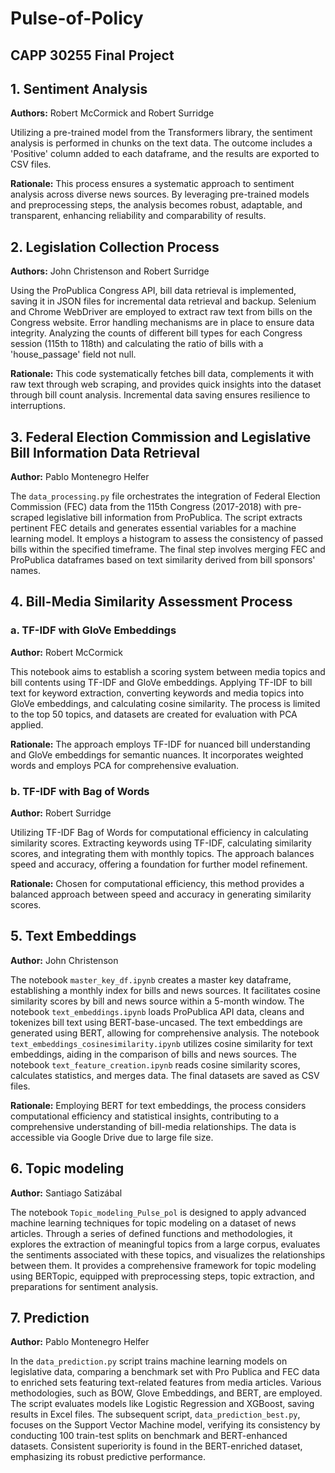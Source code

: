 # Pulse-of-Policy
## CAPP 30255 Final Project 

## 1. Sentiment Analysis

**Authors:** Robert McCormick and Robert Surridge

Utilizing a pre-trained model from the Transformers library, the sentiment analysis is performed in chunks on the text data. The outcome includes a 'Positive' column added to each dataframe, and the results are exported to CSV files.

**Rationale:** This process ensures a systematic approach to sentiment analysis across diverse news sources. By leveraging pre-trained models and preprocessing steps, the analysis becomes robust, adaptable, and transparent, enhancing reliability and comparability of results.

## 2. Legislation Collection Process

**Authors:** John Christenson and Robert Surridge

Using the ProPublica Congress API, bill data retrieval is implemented, saving it in JSON files for incremental data retrieval and backup. Selenium and Chrome WebDriver are employed to extract raw text from bills on the Congress website. Error handling mechanisms are in place to ensure data integrity. Analyzing the counts of different bill types for each Congress session (115th to 118th) and calculating the ratio of bills with a 'house_passage' field not null.

**Rationale:** This code systematically fetches bill data, complements it with raw text through web scraping, and provides quick insights into the dataset through bill count analysis. Incremental data saving ensures resilience to interruptions.

## 3. Federal Election Commission and Legislative Bill Information Data Retrieval

 **Author:** Pablo Montenegro Helfer

The `data_processing.py` file orchestrates the integration of Federal Election Commission (FEC) data from the 115th Congress (2017-2018) with pre-scraped legislative bill information from ProPublica. The script extracts pertinent FEC details and generates essential variables for a machine learning model. It employs a histogram to assess the consistency of passed bills within the specified timeframe. The final step involves merging FEC and ProPublica dataframes based on text similarity derived from bill sponsors' names.

## 4. Bill-Media Similarity Assessment Process

### a. TF-IDF with GloVe Embeddings

**Author:** Robert McCormick

This notebook aims to establish a scoring system between media topics and bill contents using TF-IDF and GloVe embeddings. Applying TF-IDF to bill text for keyword extraction, converting keywords and media topics into GloVe embeddings, and calculating cosine similarity. The process is limited to the top 50 topics, and datasets are created for evaluation with PCA applied.

**Rationale:** The approach employs TF-IDF for nuanced bill understanding and GloVe embeddings for semantic nuances. It incorporates weighted words and employs PCA for comprehensive evaluation.

### b. TF-IDF with Bag of Words

**Author:** Robert Surridge

Utilizing TF-IDF Bag of Words for computational efficiency in calculating similarity scores. Extracting keywords using TF-IDF, calculating similarity scores, and integrating them with monthly topics. The approach balances speed and accuracy, offering a foundation for further model refinement.

**Rationale:** Chosen for computational efficiency, this method provides a balanced approach between speed and accuracy in generating similarity scores.

## 5. Text Embeddings

**Author:** John Christenson

The notebook `master_key_df.ipynb` creates a master key dataframe, establishing a monthly index for bills and news sources. It facilitates cosine similarity scores by bill and news source within a 5-month window. The notebook `text_embeddings.ipynb` loads ProPublica API data, cleans and tokenizes bill text using BERT-base-uncased. The text embeddings are generated using BERT, allowing for comprehensive analysis. The notebook `text_embeddings_cosinesimilarity.ipynb` utilizes cosine similarity for text embeddings, aiding in the comparison of bills and news sources. The notebook `text_feature_creation.ipynb` reads cosine similarity scores, calculates statistics, and merges data. The final datasets are saved as CSV files.

**Rationale:** Employing BERT for text embeddings, the process considers computational efficiency and statistical insights, contributing to a comprehensive understanding of bill-media relationships. The data is accessible via Google Drive due to large file size.

## 6. Topic modeling

**Author:** Santiago Satizábal

The notebook `Topic_modeling_Pulse_pol` is designed to apply advanced machine learning techniques for topic modeling on a dataset of news articles. Through a series of defined functions and methodologies, it explores the extraction of meaningful topics from a large corpus, evaluates the sentiments associated with these topics, and visualizes the relationships between them. It
provides a comprehensive framework for topic modeling using BERTopic, equipped with preprocessing steps, topic extraction, and preparations for sentiment analysis. 

## 7. Prediction

**Author:** Pablo Montenegro Helfer

In the `data_prediction.py` script trains machine learning models on legislative data, comparing a benchmark set with Pro Publica and FEC data to enriched sets featuring text-related features from media articles. Various methodologies, such as BOW, Glove Embeddings, and BERT, are employed. The script evaluates models like Logistic Regression and XGBoost, saving results in Excel files. The subsequent script, `data_prediction_best.py`, focuses on the Support Vector Machine model, verifying its consistency by conducting 100 train-test splits on benchmark and BERT-enhanced datasets. Consistent superiority is found in the BERT-enriched dataset, emphasizing its robust predictive performance.
